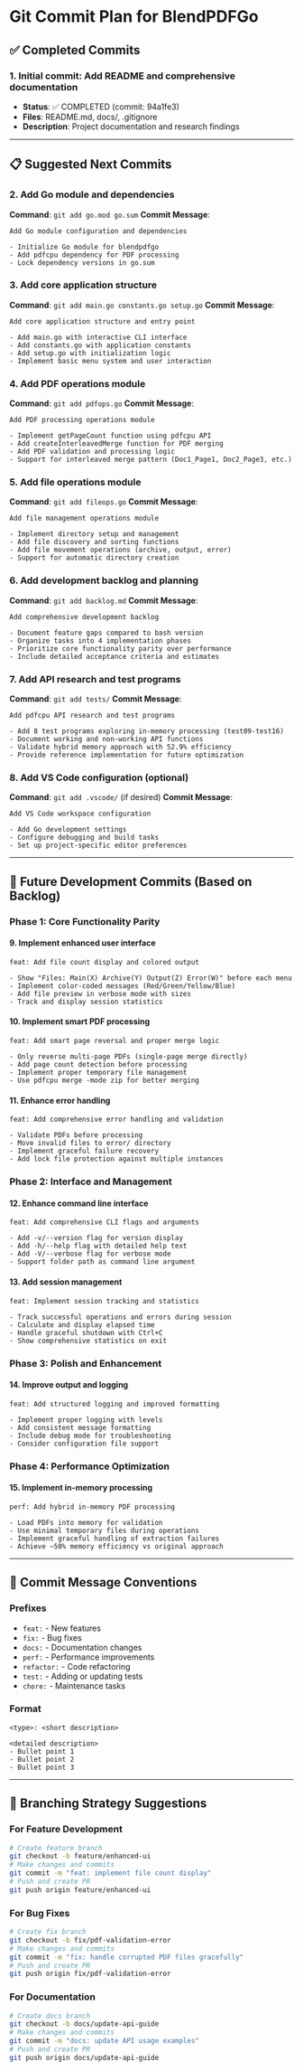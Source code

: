 # Git Commit Plan for BlendPDFGo

## ✅ Completed Commits

### 1. Initial commit: Add README and comprehensive documentation
- **Status**: ✅ COMPLETED (commit: 94a1fe3)
- **Files**: README.md, docs/, .gitignore
- **Description**: Project documentation and research findings

---

## 📋 Suggested Next Commits

### 2. Add Go module and dependencies
**Command**: `git add go.mod go.sum`
**Commit Message**:
```
Add Go module configuration and dependencies

- Initialize Go module for blendpdfgo
- Add pdfcpu dependency for PDF processing
- Lock dependency versions in go.sum
```

### 3. Add core application structure
**Command**: `git add main.go constants.go setup.go`
**Commit Message**:
```
Add core application structure and entry point

- Add main.go with interactive CLI interface
- Add constants.go with application constants
- Add setup.go with initialization logic
- Implement basic menu system and user interaction
```

### 4. Add PDF operations module
**Command**: `git add pdfops.go`
**Commit Message**:
```
Add PDF processing operations module

- Implement getPageCount function using pdfcpu API
- Add createInterleavedMerge function for PDF merging
- Add PDF validation and processing logic
- Support for interleaved merge pattern (Doc1_Page1, Doc2_Page3, etc.)
```

### 5. Add file operations module
**Command**: `git add fileops.go`
**Commit Message**:
```
Add file management operations module

- Implement directory setup and management
- Add file discovery and sorting functions
- Add file movement operations (archive, output, error)
- Support for automatic directory creation
```

### 6. Add development backlog and planning
**Command**: `git add backlog.md`
**Commit Message**:
```
Add comprehensive development backlog

- Document feature gaps compared to bash version
- Organize tasks into 4 implementation phases
- Prioritize core functionality parity over performance
- Include detailed acceptance criteria and estimates
```

### 7. Add API research and test programs
**Command**: `git add tests/`
**Commit Message**:
```
Add pdfcpu API research and test programs

- Add 8 test programs exploring in-memory processing (test09-test16)
- Document working and non-working API functions
- Validate hybrid memory approach with 52.9% efficiency
- Provide reference implementation for future optimization
```

### 8. Add VS Code configuration (optional)
**Command**: `git add .vscode/` (if desired)
**Commit Message**:
```
Add VS Code workspace configuration

- Add Go development settings
- Configure debugging and build tasks
- Set up project-specific editor preferences
```

---

## 🚀 Future Development Commits (Based on Backlog)

### Phase 1: Core Functionality Parity

#### 9. Implement enhanced user interface
```
feat: Add file count display and colored output

- Show "Files: Main(X) Archive(Y) Output(Z) Error(W)" before each menu
- Implement color-coded messages (Red/Green/Yellow/Blue)
- Add file preview in verbose mode with sizes
- Track and display session statistics
```

#### 10. Implement smart PDF processing
```
feat: Add smart page reversal and proper merge logic

- Only reverse multi-page PDFs (single-page merge directly)
- Add page count detection before processing
- Implement proper temporary file management
- Use pdfcpu merge -mode zip for better merging
```

#### 11. Enhance error handling
```
feat: Add comprehensive error handling and validation

- Validate PDFs before processing
- Move invalid files to error/ directory
- Implement graceful failure recovery
- Add lock file protection against multiple instances
```

### Phase 2: Interface and Management

#### 12. Enhance command line interface
```
feat: Add comprehensive CLI flags and arguments

- Add -v/--version flag for version display
- Add -h/--help flag with detailed help text
- Add -V/--verbose flag for verbose mode
- Support folder path as command line argument
```

#### 13. Add session management
```
feat: Implement session tracking and statistics

- Track successful operations and errors during session
- Calculate and display elapsed time
- Handle graceful shutdown with Ctrl+C
- Show comprehensive statistics on exit
```

### Phase 3: Polish and Enhancement

#### 14. Improve output and logging
```
feat: Add structured logging and improved formatting

- Implement proper logging with levels
- Add consistent message formatting
- Include debug mode for troubleshooting
- Consider configuration file support
```

### Phase 4: Performance Optimization

#### 15. Implement in-memory processing
```
perf: Add hybrid in-memory PDF processing

- Load PDFs into memory for validation
- Use minimal temporary files during operations
- Implement graceful handling of extraction failures
- Achieve ~50% memory efficiency vs original approach
```

---

## 📝 Commit Message Conventions

### Prefixes
- `feat:` - New features
- `fix:` - Bug fixes
- `docs:` - Documentation changes
- `perf:` - Performance improvements
- `refactor:` - Code refactoring
- `test:` - Adding or updating tests
- `chore:` - Maintenance tasks

### Format
```
<type>: <short description>

<detailed description>
- Bullet point 1
- Bullet point 2
- Bullet point 3
```

---

## 🎯 Branching Strategy Suggestions

### For Feature Development
```bash
# Create feature branch
git checkout -b feature/enhanced-ui
# Make changes and commits
git commit -m "feat: implement file count display"
# Push and create PR
git push origin feature/enhanced-ui
```

### For Bug Fixes
```bash
# Create fix branch
git checkout -b fix/pdf-validation-error
# Make changes and commits
git commit -m "fix: handle corrupted PDF files gracefully"
# Push and create PR
git push origin fix/pdf-validation-error
```

### For Documentation
```bash
# Create docs branch
git checkout -b docs/update-api-guide
# Make changes and commits
git commit -m "docs: update API usage examples"
# Push and create PR
git push origin docs/update-api-guide
```
